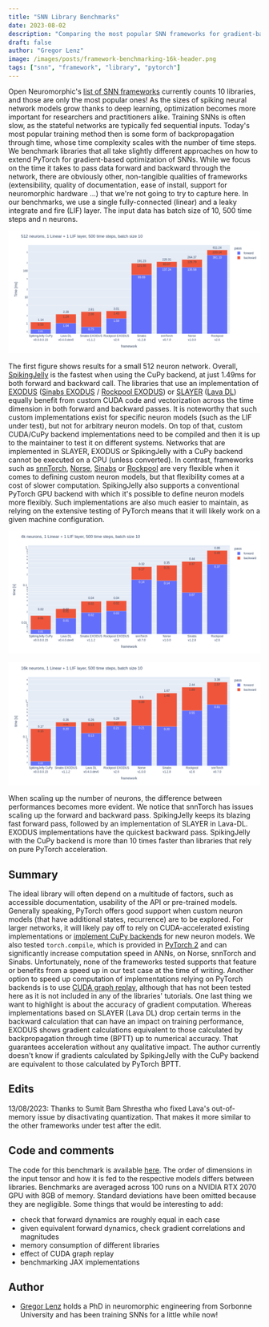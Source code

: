 ```yaml
---
title: "SNN Library Benchmarks"
date: 2023-08-02
description: "Comparing the most popular SNN frameworks for gradient-based optimization on top of PyTorch."
draft: false
author: "Gregor Lenz"
image: /images/posts/framework-benchmarking-16k-header.png
tags: ["snn", "framework", "library", "pytorch"]
---
```


Open Neuromorphic's [list of SNN frameworks](https://github.com/open-neuromorphic/open-neuromorphic) currently counts 10 libraries, and those are only the most popular ones! As the sizes of spiking neural network models grow thanks to deep learning, optimization becomes more important for researchers and practitioners alike. Training SNNs is often slow, as the stateful networks are typically fed sequential inputs. Today's most popular training method then is some form of backpropagation through time, whose time complexity scales with the number of time steps. We benchmark libraries that all take slightly different approaches on how to extend PyTorch for gradient-based optimization of SNNs. While we focus on the time it takes to pass data forward and backward through the network, there are obviously other, non-tangible qualities of frameworks (extensibility, quality of documentation, ease of install, support for neuromorphic hardware ...) that we're not going to try to capture here. In our benchmarks, we use a single fully-connected (linear) and a leaky integrate and fire (LIF) layer. The input data has batch size of 10, 500 time steps and n neurons. 

![Comparison of time taken for forward and backward passes in different frameworks, for 512 neurons.](framework-benchmarking-512.png)

The first figure shows results for a small 512 neuron network. Overall, [SpikingJelly](https://github.com/fangwei123456/spikingjelly) is the fastest when using the CuPy backend, at just 1.49ms for both forward and backward call. The libraries that use an implementation of [EXODUS](https://www.frontiersin.org/articles/10.3389/fnins.2023.1110444/full) ([Sinabs EXODUS](https://github.com/synsense/sinabs-exodus) / [Rockpool EXODUS](https://rockpool.ai/reference/_autosummary/nn.modules.LIFExodus.html?)) or [SLAYER](https://proceedings.neurips.cc/paper_files/paper/2018/hash/82f2b308c3b01637c607ce05f52a2fed-Abstract.html) ([Lava DL](https://github.com/lava-nc/lava-dl)) equally benefit from custom CUDA code and vectorization across the time dimension in both forward and backward passes. It is noteworthy that such custom implementations exist for specific neuron models (such as the LIF under test), but not for arbitrary neuron models. On top of that, custom CUDA/CuPy backend implementations need to be compiled and then it is up to the maintainer to test it on different systems. Networks that are implemented in SLAYER, EXODUS or SpikingJelly with a CuPy backend cannot be executed on a CPU (unless converted). 
In contrast, frameworks such as [snnTorch](https://github.com/jeshraghian/snntorch), [Norse](https://github.com/norse/norse), [Sinabs](https://sinabs.ai) or [Rockpool](https://rockpool.ai) are very flexible when it comes to defining custom neuron models, but that flexibility comes at a cost of slower computation. SpikingJelly also supports a conventional PyTorch GPU backend with which it's possible to define neuron models more flexibly. Such implementations are also much easier to maintain, as relying on the extensive testing of PyTorch means that it will likely work on a given machine configuration.

![Comparison of time taken for forward and backward passes in different frameworks, for 4k neurons.](framework-benchmarking-4k.png)

![Comparison of time taken for forward and backward passes in different frameworks, for 16k neurons.](framework-benchmarking-16k.png)

When scaling up the number of neurons, the difference between performances becomes more evident. We notice that snnTorch has issues scaling up the forward and backward pass. SpikingJelly keeps its blazing fast forward pass, followed by an implementation of SLAYER in Lava-DL. EXODUS implementations have the quickest backward pass. SpikingJelly with the CuPy backend is more than 10 times faster than libraries that rely on pure PyTorch acceleration. 

## Summary
The ideal library will often depend on a multitude of factors, such as accessible documentation, usability of the API or pre-trained models. Generally speaking, PyTorch offers good support when custom neuron models (that have additional states, recurrence) are to be explored. For larger networks, it will likely pay off to rely on CUDA-accelerated existing implementations or [implement CuPy backends](https://spikingjelly.readthedocs.io/zh_CN/latest/activation_based_en/cupy_neuron.html) for new neuron models. We also tested `torch.compile`, which is provided in [PyTorch 2](https://pytorch.org/tutorials/intermediate/torch_compile_tutorial.html) and can significantly increase computation speed in ANNs, on Norse, snnTorch and Sinabs. Unfortunately, none of the frameworks tested supports that feature or benefits from a speed up in our test case at the time of writing. Another option to speed up computation of implementations relying on PyTorch backends is to use [CUDA graph replay](https://pytorch.org/blog/accelerating-pytorch-with-cuda-graphs/), although that has not been tested here as it is not included in any of the libraries' tutorials. One last thing we want to highlight is about the accuracy of gradient computation. Whereas implementations based on SLAYER (Lava DL) drop certain terms in the backward calculation that can have an impact on training performance, EXODUS shows gradient calculations equivalent to those calculated by backpropagation through time (BPTT) up to numerical accuracy. That guarantees acceleration without any qualitative impact. The author currently doesn't know if gradients calculated by SpikingJelly with the CuPy backend are equivalent to those calculated by PyTorch BPTT.

## Edits
13/08/2023: Thanks to Sumit Bam Shrestha who fixed Lava's out-of-memory issue by disactivating quantization. That makes it more similar to the other frameworks under test after the edit.

## Code and comments
The code for this benchmark is available [here](https://github.com/open-neuromorphic/open-neuromorphic.github.io/blob/main/content/post/framework-benchmarking/data-generation.ipynb). The order of dimensions in the input tensor and how it is fed to the respective models differs between libraries. Benchmarks are averaged across 100 runs on a NVIDIA RTX 2070 GPU with 8GB of memory. Standard deviations have been omitted because they are negligible. Some things that would be interesting to add:

* check that forward dynamics are roughly equal in each case
* given equivalent forward dynamics, check gradient correlations and magnitudes
* memory consumption of different libraries
* effect of CUDA graph replay
* benchmarking JAX implementations

## Author
* [Gregor Lenz](https://lenzgregor.com) holds a PhD in neuromorphic engineering from Sorbonne University and has been training SNNs for a little while now!
